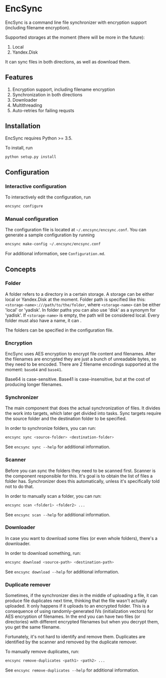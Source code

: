 # EncSync
EncSync is a command line file synchronizer with encryption support (including filename encryption).

Supported storages at the moment (there will be more in the future):
1. Local
2. Yandex.Disk

It can sync files in both directions, as well as download them.

## Features
1. Encryption support, including filename encryption
2. Synchronization in both directions
3. Downloader
4. Multithreading
5. Auto-retries for failing requsts

## Installation
EncSync requires Python >= 3.5.

To install, run
```sh
python setup.py install
```

## Configuration
### Interactive configuration
To interactively edit the configuration, run
```sh
encsync configure
```

### Manual configuration
The configuration file is located at `~/.encsync/encsync.conf`.
You can generate a sample configuration by running
```sh
encsync make-config ~/.encsync/encsync.conf
```

For additional information, see `Configuration.md`.

## Concepts
### Folder
A folder refers to a directory in a certain storage.
A storage can be either local or Yandex.Disk at the moment.
Folder path is specified like this: `<storage-name>:///path/to/the/folder`,
where `<storage-name>` can be either 'local' or 'yadisk'.
In folder paths you can also use 'disk' as a synonym for 'yadisk'.
If `<storage-name>` is empty, the path will be considered local.
Every folder must also have a name, it can .

The folders can be specified in the configuration file.

### Encryption
EncSync uses AES encryption to encrypt file content and filenames.
After the filenames are encrypted they are just a bunch of unreadable bytes, so they need to be encoded.
There are 2 filename encodings supported at the moment: `base64` and `base41`.

Base64 is case-sensitive.
Base41 is case-insensitive, but at the cost of producing longer filenames.

### Synchronizer
The main component that does the actual synchronization of files.
It divides the work into targets, which later get divided into tasks.
Sync targets require the source folder and the destination folder to be specified.

In order to synchronize folders, you can run:
```sh
encsync sync <source-folder> <destination-folder>
```

See `encsync sync --help` for additional information.

### Scanner
Before you can sync the folders they need to be scanned first.
Scanner is the component responsible for this.
It's goal is to obtain the list of files a folder has.
Synchronizer does this automatically, unless it's specifically told not to do that.

In order to manually scan a folder, you can run:
```sh
encsync scan <folder1> <folder2> ...
```

See `encsync scan --help` for additional information.

### Downloader
In case you want to download some files (or even whole folders), there's a downloader.

In order to download something, run:
```sh
encsync download <source-path> <destination-path>
```

See `encsync download --help` for additional information.

### Duplicate remover
Sometimes, if the synchronizer dies in the middle of uploading a file,
it can produce file duplicates next time, thinking that the file wasn't actually uploaded.
It only happens if it uploads to an encrypted folder.
This is a consequence of using randomly-generated IVs (initialization vectors) for AES encryption of filenames.
In the end you can have two files (or directories) with different encrypted filenames
but when you decrypt them, you get the same filename.

Fortunately, it's not hard to identify and remove them.
Duplicates are identified by the scanner and removed by the duplicate remover.

To manually remove duplicates, run:
```sh
encsync remove-duplicates <path1> <path2> ...
```

See `encsync remove-duplicates --help` for additional information.

